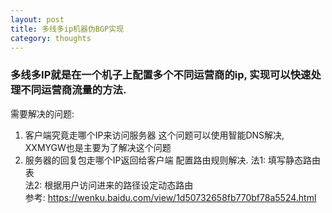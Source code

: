 ```yaml
---
layout: post
title: 多线多ip机器伪BGP实现
category: thoughts
---
```


### 多线多IP就是在一个机子上配置多个不同运营商的ip, 实现可以快速处理不同运营商流量的方法.

需要解决的问题:

1. 客户端究竟走哪个IP来访问服务器
   这个问题可以使用智能DNS解决, XXMYGW也是主要为了解决这个问题
2. 服务器的回复包走哪个IP返回给客户端
   配置路由规则解决. 
   法1: 填写静态路由表  
   法2: 根据用户访问进来的路径设定动态路由   
   参考: https://wenku.baidu.com/view/1d50732658fb770bf78a5524.html
